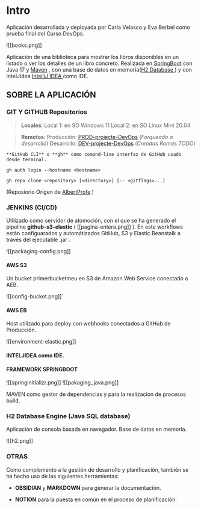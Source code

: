 
# Intro

Aplicación desarrollada y deployada por Carla Velasco y Eva Berbel como prueba final del Curso DevOps.

![[books.png]]

Aplicación de una biblioteca para mostrar los libros disponibles en un listado o ver los detalles de un libro concreto. Realizada en  [SpringBoot](https://spring.io/projects/spring-boot) con Java 17 y  [Maven](https://maven.apache.org/)  , con una base de datos  en memoria([H2 Database ](https://www.h2database.com/html/main.html)) y con IntelJidea [IntelliJ IDEA ](https://www.jetbrains.com/idea/) como IDE.


## SOBRE LA APLICACIÓN

### GIT Y GITHUB Repositorios

>  **Locales**:
> 	Local 1: en SO Windows 11
> 	Local 2: en SO Linux Mint 20.04



> **Remotos**:
>		Producción: [PROD-projecte-DevOps](https://github.com/carla-velasco7e4/PROD-projecte-DevOps)  (_Forqueado a desarrollo_)
>		Desarrollo: [DEV-projecte-DevOps](https://github.com/Berbelev/DEV-projecte-DevOps) (_Creadas Ramas TODO_)


>
	**GitHub CLI** o **gh** como comand-line interfaz de GitHub usado desde terminal.
	
	
```
gh auth login --hostname <hostname>
```

```
gh repo clone <repository> [<directory>] [-- <gitflags>...]
```


(Reposiorio Origen  de [AlbertProfe](https://github.com/AlbertProfe/libraryH2command) )

### JENKINS (CI/CD) 

Utilizado como servidor de atomoción, con el que se ha generado el pipeline **github-s3-elastic** ( [[pagina-entera.png]] ).
En este workflows están configuarados y automátizados GitHub, S3 y Elastic Beanstalk a través del ejecutable .jar .

![[packaging-config.png]]

#### AWS S3
Un bucket primerbucketmeu en S3 de Amazon Web Service conectado a  AEB.

![[config-bucket.png]]`

#### AWS EB
Host utilizado para deploy con webhooks conectados a GitHub de Producción.

![[environment-elastic.png]]


#### INTELJIDEA como IDE.

#### FRAMEWORK SPRINGBOOT 

![[springinitializr.png]]
![[pakaging_java.png]]


MAVEN como gestor de dependencias y para la realizacíon de procesos build.


### H2  Database Engine (Java SQL database)

Aplicación de consola basada en navegador. Base de datos en memoria.

![[h2.png]]




### OTRAS 
Como complemento a la gestión de desarrollo y planificación, también se ha hecho uso de las siguientes herramientas:


 - **OBSIDIAN** y **MARKDOWN** para generar la documentación.

 - **NOTION** para la puesta en común en el proceso de planificación.